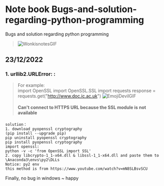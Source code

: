 # Note book Bugs-and-solution-regarding-python-programming
Bugs and solution regarding python programming 
> ![WonkisnotesGIF](https://user-images.githubusercontent.com/67893091/209371871-5fb86326-0957-42e3-9ad0-ed0b20d54905.gif)
## 23/12/2022
### 1. urllib2.URLError: <urlopen error unknown url type: https>:
>For example:  
>import OpenSSL
>import OpenSSL.SSL
>import requests
>response = requests.get("http://www.doc.ic.ac.uk")
>![EmojiDevilGIF](https://user-images.githubusercontent.com/67893091/209396456-4c1d7275-5512-413a-ab7e-db9a2222dad1.gif)
>#### Can't connect to HTTPS URL because the SSL module is not available
```
solution： 
1. download pyopenssl cryptography
(pip install --upgrade pip)
pip uninstall pyopenssl cryptography
pip install pyopenssl cryptography
import openssl:
python -v -c 'from OpenSSL import SSL'
2. copy libcrypto-1_1-x64.dll & libssl-1_1-x64.dll and paste them to \Anaconda3\envs\py2\DLLs 
Notice: py2 env
this method is from https://www.youtube.com/watch?v=mN8SLBsvSCU
```
Finally, no bug in windows ~ happy
 
